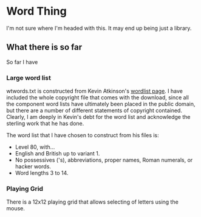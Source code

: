 # Word Thing

I'm not sure where I'm headed with this. It may end up being just a library.

## What there is so far

So far I have

### Large word list

wtwords.txt is constructed from Kevin Atkinson's [wordlist page](http://wordlist.sourceforge.net/). 
I have included the whole copyright file that comes with the download, since
all the component word lists have ultimately been placed in the public domain, 
but there are a number of different statements of copyright contained. Clearly,
I am deeply in Kevin's debt for the word list and acknowledge the sterling work
that he has done.

The word list that I have chosen to construct from his files is:

- Level 80, with...
- English and British up to variant 1.
- No possessives ('s), abbreviations, proper names, Roman numerals, or hacker words. 
- Word lengths 3 to 14.

### Playing Grid

There is a 12x12 playing grid that allows selecting of letters using the mouse.
